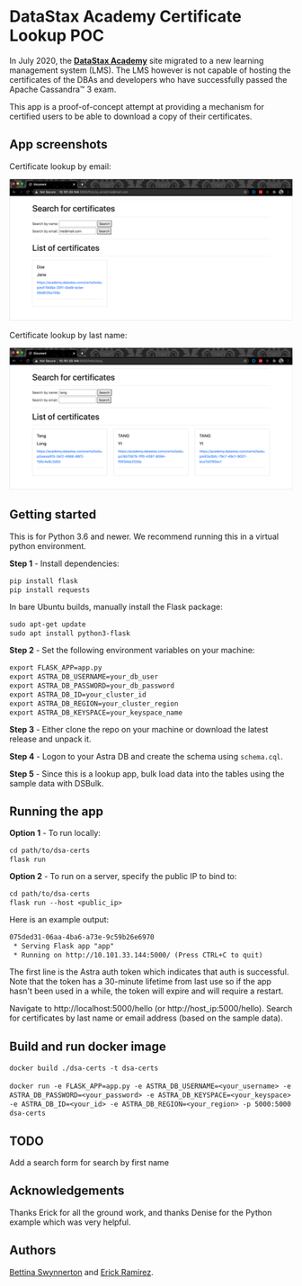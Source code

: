 # DataStax Academy Certificate Lookup POC
In July 2020, the [**DataStax Academy**](https://academy.datastax.com) site migrated to a new learning management system (LMS). The LMS however is not capable of hosting the certificates of the DBAs and developers who have successfully passed the Apache Cassandra™ 3 exam.

This app is a proof-of-concept attempt at providing a mechanism for certified users to be able to download a copy of their certificates.

## App screenshots
Certificate lookup by email:

![dsa-certs-by-email.png](dsa-certs-by-email.png)

Certificate lookup by last name:

![dsa-certs-by-last_name.png](dsa-certs-by-last_name.png)

## Getting started

This is for Python 3.6 and newer. We recommend running this in a virtual python environment.

**Step 1** - Install dependencies:

```
pip install flask
pip install requests
```

In bare Ubuntu builds, manually install the Flask package:

```
sudo apt-get update
sudo apt install python3-flask
```

**Step 2** - Set the following environment variables on your machine:

```
export FLASK_APP=app.py
export ASTRA_DB_USERNAME=your_db_user
export ASTRA_DB_PASSWORD=your_db_password
export ASTRA_DB_ID=your_cluster_id
export ASTRA_DB_REGION=your_cluster_region
export ASTRA_DB_KEYSPACE=your_keyspace_name
```

**Step 3** - Either clone the repo on your machine or download the latest release and unpack it.

**Step 4** - Logon to your Astra DB and create the schema using `schema.cql`.

**Step 5** - Since this is a lookup app, bulk load data into the tables using the sample data with DSBulk.

## Running the app

**Option 1** - To run locally:

```
cd path/to/dsa-certs
flask run
```

**Option 2** - To run on a server, specify the public IP to bind to:

```
cd path/to/dsa-certs
flask run --host <public_ip>
```

Here is an example output:

```
075ded31-06aa-4ba6-a73e-9c59b26e6970
 * Serving Flask app "app"
 * Running on http://10.101.33.144:5000/ (Press CTRL+C to quit)
```

The first line is the Astra auth token which indicates that auth is successful. Note that the token has a 30-minute lifetime from last use so if the app hasn't been used in a while, the token will expire and will require a restart.

Navigate to http://localhost:5000/hello (or http://host_ip:5000/hello). Search for certificates by last name or email address (based on the sample data).

## Build and run docker image

```
docker build ./dsa-certs -t dsa-certs

docker run -e FLASK_APP=app.py -e ASTRA_DB_USERNAME=<your_username> -e ASTRA_DB_PASSWORD=<your_password> -e ASTRA_DB_KEYSPACE=<your_keyspace> -e ASTRA_DB_ID=<your_id> -e ASTRA_DB_REGION=<your_region> -p 5000:5000 dsa-certs
```

## TODO

Add a search form for search by first name

## Acknowledgements

Thanks Erick for all the ground work, and thanks Denise for the Python example which was very helpful.

## Authors
[Bettina Swynnerton](https://github.com/bettinaswynnerton) and [Erick Ramirez](https://github.com/flightc).
